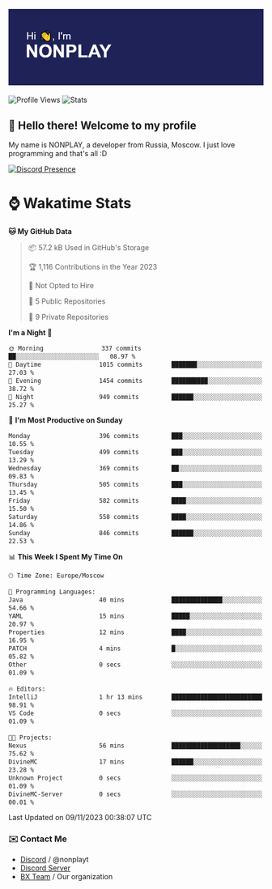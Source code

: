 ![Discord Presence](./header.png)
<br></br>
![Profile Views](https://komarev.com/ghpvc/?username=NONPLAYT&color=blue&style=for-the-badge)
![Stats](https://img.shields.io/badge/0%25-OPTIMIZED-orange?style=for-the-badge)


## :wave: Hello there! Welcome to my profile

My name is NONPLAY, a developer from Russia, Moscow. I just love programming and that's all :D

[![Discord Presence](https://lanyard.cnrad.dev/api/597087584090587177?showDisplayName=true)](https://discord.com/users/597087584090587177) 

# ⌚ Wakatime Stats

<!--START_SECTION:waka-->
**🐱 My GitHub Data** 

> 📦 57.2 kB Used in GitHub's Storage 
 > 
> 🏆 1,116 Contributions in the Year 2023
 > 
> 🚫 Not Opted to Hire
 > 
> 📜 5 Public Repositories 
 > 
> 🔑 9 Private Repositories 
 > 
**I'm a Night 🦉** 

```text
🌞 Morning                337 commits         ██░░░░░░░░░░░░░░░░░░░░░░░   08.97 % 
🌆 Daytime                1015 commits        ███████░░░░░░░░░░░░░░░░░░   27.03 % 
🌃 Evening                1454 commits        ██████████░░░░░░░░░░░░░░░   38.72 % 
🌙 Night                  949 commits         ██████░░░░░░░░░░░░░░░░░░░   25.27 % 
```
📅 **I'm Most Productive on Sunday** 

```text
Monday                   396 commits         ███░░░░░░░░░░░░░░░░░░░░░░   10.55 % 
Tuesday                  499 commits         ███░░░░░░░░░░░░░░░░░░░░░░   13.29 % 
Wednesday                369 commits         ██░░░░░░░░░░░░░░░░░░░░░░░   09.83 % 
Thursday                 505 commits         ███░░░░░░░░░░░░░░░░░░░░░░   13.45 % 
Friday                   582 commits         ████░░░░░░░░░░░░░░░░░░░░░   15.50 % 
Saturday                 558 commits         ████░░░░░░░░░░░░░░░░░░░░░   14.86 % 
Sunday                   846 commits         ██████░░░░░░░░░░░░░░░░░░░   22.53 % 
```


📊 **This Week I Spent My Time On** 

```text
🕑︎ Time Zone: Europe/Moscow

💬 Programming Languages: 
Java                     40 mins             ██████████████░░░░░░░░░░░   54.66 % 
YAML                     15 mins             █████░░░░░░░░░░░░░░░░░░░░   20.97 % 
Properties               12 mins             ████░░░░░░░░░░░░░░░░░░░░░   16.95 % 
PATCH                    4 mins              █░░░░░░░░░░░░░░░░░░░░░░░░   05.82 % 
Other                    0 secs              ░░░░░░░░░░░░░░░░░░░░░░░░░   01.09 % 

🔥 Editors: 
IntelliJ                 1 hr 13 mins        █████████████████████████   98.91 % 
VS Code                  0 secs              ░░░░░░░░░░░░░░░░░░░░░░░░░   01.09 % 

🐱‍💻 Projects: 
Nexus                    56 mins             ███████████████████░░░░░░   75.62 % 
DivineMC                 17 mins             ██████░░░░░░░░░░░░░░░░░░░   23.28 % 
Unknown Project          0 secs              ░░░░░░░░░░░░░░░░░░░░░░░░░   01.09 % 
DivineMC-Server          0 secs              ░░░░░░░░░░░░░░░░░░░░░░░░░   00.01 % 
```


 Last Updated on 09/11/2023 00:38:07 UTC
<!--END_SECTION:waka-->

### ✉️ Contact Me

- [Discord](https://discord.com/users/597087584090587177) / @nonplayt
- [Discord Server](https://discord.gg/p7cxhw7E2M)
- [BX Team](https://github.com/BX-Team) / Our organization
